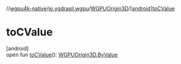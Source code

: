//[wgpu4k-native](../../../index.md)/[io.ygdrasil.wgpu](../index.md)/[WGPUOrigin3D](index.md)/[[android]toCValue]([android]to-c-value.md)

# toCValue

[android]\
open fun [toCValue]([android]to-c-value.md)(): [WGPUOrigin3D.ByValue](../../io.ygdrasil.wgpu.android/-w-g-p-u-origin3-d/-by-value/index.md)